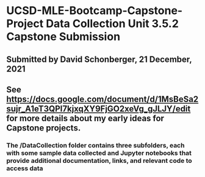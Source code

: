 # UCSD-MLE-Bootcamp-Capstone-Project Data Collection Unit 3.5.2 Capstone Submission
## Submitted by David Schonberger, 21 December, 2021
## See https://docs.google.com/document/d/1MsBeSa2sujr_A1eT3QPI7kjxqXY9FjGO2xeVg_gJLJY/edit for more details about my early ideas for Capstone projects.

### The /DataCollection folder contains three subfolders, each with some sample data collected and Jupyter notebooks that provide additional documentation, links, and relevant code to access data
